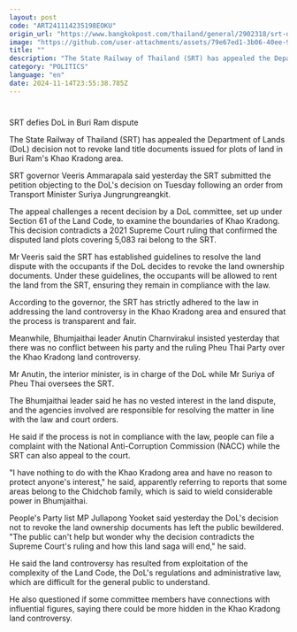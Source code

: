 ```yaml
---
layout: post
code: "ART241114235198EOKU"
origin_url: "https://www.bangkokpost.com/thailand/general/2902318/srt-defies-dol-in-buri-ram-dispute"
image: "https://github.com/user-attachments/assets/79e67ed1-3b06-40ee-9a63-61de72112cb3"
title: ""
description: "The State Railway of Thailand (SRT) has appealed the Department of Lands (DoL) decision not to revoke land title documents issued for plots of land in Buri Ram"
category: "POLITICS"
language: "en"
date: 2024-11-14T23:55:38.785Z
---
```


# 

SRT defies DoL in Buri Ram dispute

The State Railway of Thailand (SRT) has appealed the Department of Lands (DoL) decision not to revoke land title documents issued for plots of land in Buri Ram's Khao Kradong area.

SRT governor Veeris Ammarapala said yesterday the SRT submitted the petition objecting to the DoL's decision on Tuesday following an order from Transport Minister Suriya Jungrungreangkit.

The appeal challenges a recent decision by a DoL committee, set up under Section 61 of the Land Code, to examine the boundaries of Khao Kradong. This decision contradicts a 2021 Supreme Court ruling that confirmed the disputed land plots covering 5,083 rai belong to the SRT.

Mr Veeris said the SRT has established guidelines to resolve the land dispute with the occupants if the DoL decides to revoke the land ownership documents. Under these guidelines, the occupants will be allowed to rent the land from the SRT, ensuring they remain in compliance with the law.

According to the governor, the SRT has strictly adhered to the law in addressing the land controversy in the Khao Kradong area and ensured that the process is transparent and fair.

Meanwhile, Bhumjaithai leader Anutin Charnvirakul insisted yesterday that there was no conflict between his party and the ruling Pheu Thai Party over the Khao Kradong land controversy.

Mr Anutin, the interior minister, is in charge of the DoL while Mr Suriya of Pheu Thai oversees the SRT.

The Bhumjaithai leader said he has no vested interest in the land dispute, and the agencies involved are responsible for resolving the matter in line with the law and court orders.

He said if the process is not in compliance with the law, people can file a complaint with the National Anti-Corruption Commission (NACC) while the SRT can also appeal to the court.

"I have nothing to do with the Khao Kradong area and have no reason to protect anyone's interest," he said, apparently referring to reports that some areas belong to the Chidchob family, which is said to wield considerable power in Bhumjaithai.

People's Party list MP Jullapong Yooket said yesterday the DoL's decision not to revoke the land ownership documents has left the public bewildered. "The public can't help but wonder why the decision contradicts the Supreme Court's ruling and how this land saga will end," he said.

He said the land controversy has resulted from exploitation of the complexity of the Land Code, the DoL's regulations and administrative law, which are difficult for the general public to understand.

He also questioned if some committee members have connections with influential figures, saying there could be more hidden in the Khao Kradong land controversy.